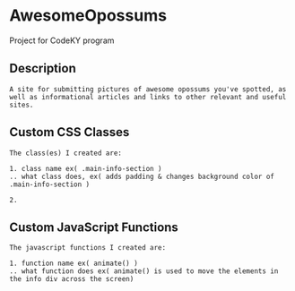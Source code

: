 # AwesomeOpossums
Project for CodeKY program

## Description
```
A site for submitting pictures of awesome opossums you've spotted, as well as informational articles and links to other relevant and useful sites. 

```



## Custom CSS Classes
```
The class(es) I created are:

1. class name ex( .main-info-section )
.. what class does, ex( adds padding & changes background color of .main-info-section )

2.

```



## Custom JavaScript Functions
```
The javascript functions I created are:

1. function name ex( animate() )
.. what function does ex( animate() is used to move the elements in the info div across the screen)

```